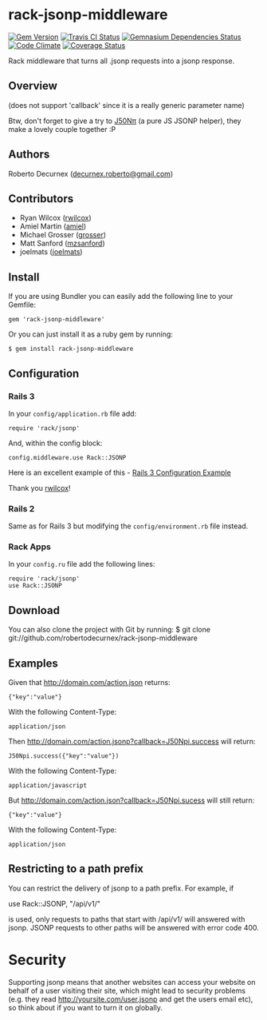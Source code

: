 # rack-jsonp-middleware 
[![Gem Version](https://badge.fury.io/rb/rack-jsonp-middleware.png)](http://badge.fury.io/rb/rack-jsonp-middleware) [![Travis CI Status](https://travis-ci.org/robertodecurnex/rack-jsonp-middleware.png)](https://travis-ci.org/robertodecurnex/rack-jsonp-middleware) [![Gemnasium Dependencies Status](https://gemnasium.com/robertodecurnex/rack-jsonp-middleware.png)](https://gemnasium.com/robertodecurnex/rack-jsonp-middleware) [![Code Climate](https://codeclimate.com/github/robertodecurnex/rack-jsonp-middleware.png)](https://codeclimate.com/github/robertodecurnex/rack-jsonp-middleware) [![Coverage Status](https://coveralls.io/repos/robertodecurnex/rack-jsonp-middleware/badge.png?branch=master)](https://coveralls.io/r/robertodecurnex/rack-jsonp-middleware)

Rack middleware that turns all .jsonp requests into a jsonp response. 

## Overview

(does not support 'callback' since it is a really generic parameter name)

Btw, don't forget to give a try to [J50Nπ](https://github.com/robertodecurnex/J50Npi) (a pure JS JSONP helper), they make a lovely couple together :P

## Authors

Roberto Decurnex (decurnex.roberto@gmail.com)

## Contributors

* Ryan Wilcox ([rwilcox](https://github.com/rwilcox "rwilcox profile"))
* Amiel Martin ([amiel](https://github.com/amiel "amiel profile"))
* Michael Grosser ([grosser](https://github.com/grosser "grosser profile"))
* Matt Sanford ([mzsanford](https://github.com/mzsanford "mzsanford profile"))
* joelmats ([joelmats](https://github.com/joelmats "joelmats profile"))

## Install

If you are using Bundler you can easily add the following line to your Gemfile:
    
    gem 'rack-jsonp-middleware'

Or you can just install it as a ruby gem by running:
    
    $ gem install rack-jsonp-middleware

## Configuration

### Rails 3

In your `config/application.rb` file add:
    
    require 'rack/jsonp'

And, within the config block:
    
    config.middleware.use Rack::JSONP

Here is an excellent example of this - [Rails 3 Configuration Example](https://github.com/rwilcox/rack_jsonp_example/commit/809c2e3d4470b694ba1a98c09f2aa07115f433e5 "Rails 3 Configuration Example")

Thank you [rwilcox](https://github.com/rwilcox "rwilcox profile")! 

### Rails 2

Same as for Rails 3 but modifying the `config/environment.rb` file instead.

### Rack Apps

In your `config.ru` file add the following lines:
    
    require 'rack/jsonp'
    use Rack::JSONP

## Download

You can also clone the project with Git by running:
    $ git clone git://github.com/robertodecurnex/rack-jsonp-middleware

## Examples

Given that http://domain.com/action.json returns:

    {"key":"value"}

With the following Content-Type:

    application/json

Then http://domain.com/action.jsonp?callback=J50Npi.success will return:

    J50Npi.success({"key":"value"})

With the following Content-Type:

    application/javascript

But http://domain.com/action.json?callback=J50Npi.sucess will still return:

    {"key":"value"}

With the following Content-Type:

    application/json

## Restricting to a path prefix

You can restrict the delivery of jsonp to a path prefix. For example, if

  use Rack::JSONP, "/api/v1/"

is used, only requests to paths that start with /api/v1/ will answered with jsonp.
JSONP requests to other paths will be answered with error code 400.

# Security

Supporting jsonp means that another websites can access your website on behalf of a user visiting their site,
which might lead to security problems (e.g. they read http://yoursite.com/user.jsonp and get the users email etc),
so think about if you want to turn it on globally.

